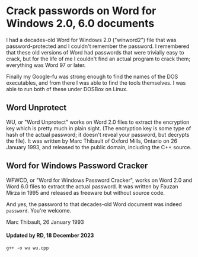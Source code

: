 Crack passwords on Word for Windows 2.0, 6.0 documents
======================================================

I had a decades-old Word for Windows 2.0 ("winword2") file that was password-protected
and I couldn't remember the password. I remembered that these old versions of Word had
passwords that were trivially easy to crack, but for the life of me I couldn't find an
actual program to crack them; everything was Word 97 or later.

Finally my Google-fu was strong enough to find the names of the DOS executables, and
from there I was able to find the tools themselves. I was able to run both of these
under DOSBox on Linux.

Word Unprotect
--------------

WU, or "Word Unprotect" works on Word 2.0 files to extract the encryption key which is
pretty much in plain sight. (The encryption key is some type of hash of the actual
password; it doesn't reveal your password, but decrypts the file). It was written by
Marc Thibault of Oxford Mills, Ontario on 26 January 1993, and released to the public
domain, including the C++ source.

Word for Windows Password Cracker
---------------------------------

WFWCD, or "Word for Windows Password Cracker", works on Word 2.0 and Word 6.0 files
to extract the actual password. It was written by Fauzan Mirza in 1995 and released as
freeware but without source code.

And yes, the password to that decades-old Word document was indeed `password`. You're
welcome.

Marc Thibault, 26 January 1993
#### Updated by RD, 18 December 2023
```
g++ -o wu wu.cpp
```
